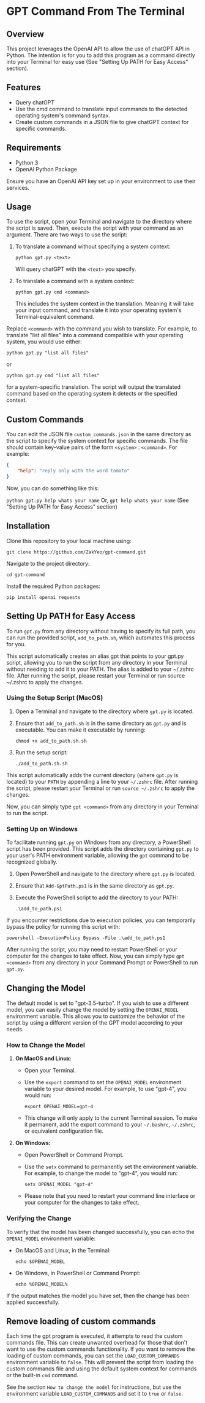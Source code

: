 # GPT Command From The Terminal

## Overview

This project leverages the OpenAI API to allow the use of chatGPT API in Python. The intention is for you to add this program as a command directly into your Terminal for easy use (See "Setting Up PATH for Easy Access" section).

## Features

- Query chatGPT
- Use the cmd command to translate input commands to the detected operating system's command syntax.
- Create custom commands in a JSON file to give chatGPT context for specific commands.

## Requirements

- Python 3
- OpenAI Python Package

Ensure you have an OpenAI API key set up in your environment to use their services.

## Usage

To use the script, open your Terminal and navigate to the directory where the script is saved. Then, execute the script with your command as an argument. There are two ways to use the script:

1. To translate a command without specifying a system context:

   `python gpt.py <text>`

   Will query chatGPT with the `<text>` you specify.

2. To translate a command with a system context:

   `python gpt.py cmd <command>`

   This includes the system context in the translation. Meaning it will take your input command, and translate it into your operating system's Terminal-equivalent command.

Replace `<command>` with the command you wish to translate. For example, to translate "list all files" into a command compatible with your operating system, you would use either:

`python gpt.py "list all files"`

or

`python gpt.py cmd "list all files"`

for a system-specific translation. The script will output the translated command based on the operating system it detects or the specified context.

## Custom Commands

You can edit the JSON file `custom_commands.json` in the same directory as the script to specify the system context for specific commands. The file should contain key-value pairs of the form `<system>` : `<command>`. For example:

```json
{
    "help": "reply only with the word tomato"
}
```

Now, you can do something like this:

`python gpt.py help whats your name`
Or,
`gpt help whats your name` (See "Setting Up PATH for Easy Access" section)

## Installation

Clone this repository to your local machine using:

`git clone https://github.com/ZakYeo/gpt-command.git`

Navigate to the project directory:

`cd gpt-command`

Install the required Python packages:

`pip install openai requests`


## Setting Up PATH for Easy Access

To run `gpt.py` from any directory without having to specify its full path, you can run the provided script, `add_to_path.sh`, which automates this process for you.

This script automatically creates an alias gpt that points to your gpt.py script, allowing you to run the script from any directory in your Terminal without needing to add it to your PATH. The alias is added to your ~/.zshrc file. After running the script, please restart your Terminal or run source ~/.zshrc to apply the changes.

### Using the Setup Script (MacOS)

1. Open a Terminal and navigate to the directory where `gpt.py` is located.
2. Ensure that `add_to_path.sh` is in the same directory as `gpt.py` and is executable. You can make it executable by running:

   `chmod +x add_to_path.sh.sh`

3. Run the setup script:

   `./add_to_path.sh.sh`

This script automatically adds the current directory (where `gpt.py` is located) to your `PATH` by appending a line to your `~/.zshrc` file. After running the script, please restart your Terminal or run `source ~/.zshrc` to apply the changes.

Now, you can simply type `gpt <command>` from any directory in your Terminal to run the script.

### Setting Up on Windows

To facilitate running `gpt.py` on Windows from any directory, a PowerShell script has been provided. This script adds the directory containing `gpt.py` to your user's PATH environment variable, allowing the `gpt` command to be recognized globally.

1. Open PowerShell and navigate to the directory where `gpt.py` is located.
2. Ensure that `Add-GptPath.ps1` is in the same directory as `gpt.py`.
3. Execute the PowerShell script to add the directory to your PATH:

   `.\add_to_path.ps1`

If you encounter restrictions due to execution policies, you can temporarily bypass the policy for running this script with:

`powershell -ExecutionPolicy Bypass -File .\add_to_path.ps1`

After running the script, you may need to restart PowerShell or your computer for the changes to take effect. Now, you can simply type `gpt <command>` from any directory in your Command Prompt or PowerShell to run `gpt.py`.

## Changing the Model

The default model is set to "gpt-3.5-turbo". If you wish to use a different model, you can easily change the model by setting the `OPENAI_MODEL` environment variable. This allows you to customize the behavior of the script by using a different version of the GPT model according to your needs.

### How to Change the Model

1. **On MacOS and Linux:**
   - Open your Terminal.
   - Use the `export` command to set the `OPENAI_MODEL` environment variable to your desired model. For example, to use "gpt-4", you would run:

     ```export OPENAI_MODEL=gpt-4```

   - This change will only apply to the current Terminal session. To make it permanent, add the export command to your `~/.bashrc`, `~/.zshrc`, or equivalent configuration file.

2. **On Windows:**
   - Open PowerShell or Command Prompt.
   - Use the `setx` command to permanently set the environment variable. For example, to change the model to "gpt-4", you would run:

     ```setx OPENAI_MODEL "gpt-4"```

   - Please note that you need to restart your command line interface or your computer for the changes to take effect.

### Verifying the Change

To verify that the model has been changed successfully, you can echo the `OPENAI_MODEL` environment variable:

- On MacOS and Linux, in the Terminal:

  ```echo $OPENAI_MODEL```

- On Windows, in PowerShell or Command Prompt:

  ```echo %OPENAI_MODEL%```

If the output matches the model you have set, then the change has been applied successfully.

## Remove loading of custom commands

Each time the gpt program is executed, it attempts to read the custom commands file. This can create unwanted overhead for those that don't want to use the custom commands functionality. If you want to remove the loading of custom commands, you can set the `LOAD_CUSTOM_COMMANDS` environment variable to `false`. This will prevent the script from loading the custom commands file and using the default system context for commands or the built-in `cmd` command.

See the section `How to change the model` for instructions, but use the environment variable `LOAD_CUSTOM_COMMANDS` and set it to `true` or `false`.
